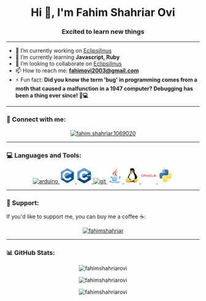 <h1 align="center">Hi 👋, I'm Fahim Shahriar Ovi</h1>
<h3 align="center">Excited to learn new things</h3>

---

- 🔭 I’m currently working on [Eclipsilinus](https://github.com/FahimShahriarOvi/Eclipsilinus)
- 🌱 I’m currently learning **Javascript, Ruby**
- 👯 I’m looking to collaborate on [Eclipsilinus](https://github.com/FahimShahriarOvi/Eclipsilinus)
- 📫 How to reach me: **fahimovi2003@gmail.com**
- ⚡ Fun fact: **Did you know the term 'bug' in programming comes from a moth that caused a malfunction in a 1947 computer? Debugging has been a thing ever since! 🐛💻**

---

### 💬 Connect with me:
<p align="center">
  <a href="https://fb.com/fahim.shahriar.1069020" target="blank">
    <img align="center" src="https://raw.githubusercontent.com/rahuldkjain/github-profile-readme-generator/master/src/images/icons/Social/facebook.svg" alt="fahim.shahriar.1069020" height="30" width="40" />
  </a>
</p>

---

### 💻 Languages and Tools:
<p align="center">
  <a href="https://www.arduino.cc/" target="_blank" rel="noreferrer">
    <img src="https://cdn.worldvectorlogo.com/logos/arduino-1.svg" alt="arduino" width="40" height="40"/>
  </a>
  <a href="https://www.cprogramming.com/" target="_blank" rel="noreferrer">
    <img src="https://raw.githubusercontent.com/devicons/devicon/master/icons/c/c-original.svg" alt="c" width="40" height="40"/>
  </a>
  <a href="https://www.w3schools.com/cpp/" target="_blank" rel="noreferrer">
    <img src="https://raw.githubusercontent.com/devicons/devicon/master/icons/cplusplus/cplusplus-original.svg" alt="cplusplus" width="40" height="40"/>
  </a>
  <a href="https://git-scm.com/" target="_blank" rel="noreferrer">
    <img src="https://www.vectorlogo.zone/logos/git-scm/git-scm-icon.svg" alt="git" width="40" height="40"/>
  </a>
  <a href="https://www.java.com" target="_blank" rel="noreferrer">
    <img src="https://raw.githubusercontent.com/devicons/devicon/master/icons/java/java-original.svg" alt="java" width="40" height="40"/>
  </a>
  <a href="https://www.linux.org/" target="_blank" rel="noreferrer">
    <img src="https://raw.githubusercontent.com/devicons/devicon/master/icons/linux/linux-original.svg" alt="linux" width="40" height="40"/>
  </a>
  <a href="https://www.oracle.com/" target="_blank" rel="noreferrer">
    <img src="https://raw.githubusercontent.com/devicons/devicon/master/icons/oracle/oracle-original.svg" alt="oracle" width="40" height="40"/>
  </a>
  <a href="https://www.python.org" target="_blank" rel="noreferrer">
    <img src="https://raw.githubusercontent.com/devicons/devicon/master/icons/python/python-original.svg" alt="python" width="40" height="40"/>
  </a>
</p>

---

### 🙏 Support:
If you'd like to support me, you can buy me a coffee ☕:

<p align="center">
  <a href="https://www.buymeacoffee.com/fahimshahriar">
    <img src="https://cdn.buymeacoffee.com/buttons/v2/default-yellow.png" height="50" width="210" alt="fahimshahriar"/>
  </a>
</p>

---

### 📊 GitHub Stats:
<p align="center">
  <img src="https://github-readme-stats.vercel.app/api/top-langs?username=fahimshahriarovi&show_icons=true&locale=en&layout=compact" alt="fahimshahriarovi" />
</p>

<p align="center">
  <img src="https://github-readme-stats.vercel.app/api?username=fahimshahriarovi&show_icons=true&locale=en" alt="fahimshahriarovi" />
</p>

<p align="center">
  <img src="https://github-readme-streak-stats.herokuapp.com/?user=fahimshahriarovi&" alt="fahimshahriarovi" />
</p>
